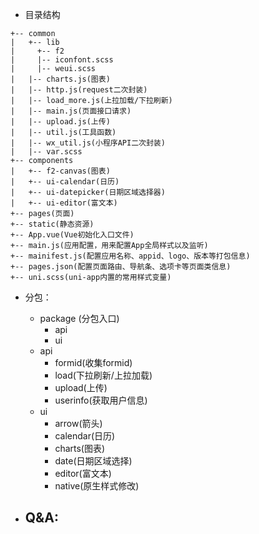 
- 目录结构

```
+-- common
|   +-- lib
|     +-- f2
|     |-- iconfont.scss
|     |-- weui.scss
|   |-- charts.js(图表)
|   |-- http.js(request二次封装)
|   |-- load_more.js(上拉加载/下拉刷新)
|   |-- main.js(页面接口请求)
|   |-- upload.js(上传)
|   |-- util.js(工具函数)
|   |-- wx_util.js(小程序API二次封装)
|   |-- var.scss
+-- components
|   +-- f2-canvas(图表)
|   +-- ui-calendar(日历)
|   +-- ui-datepicker(日期区域选择器)
|   +-- ui-editor(富文本)
+-- pages(页面)
+-- static(静态资源)
+-- App.vue(Vue初始化入口文件)
+-- main.js(应用配置，用来配置App全局样式以及监听)
+-- mainifest.js(配置应用名称、appid、logo、版本等打包信息)
+-- pages.json(配置页面路由、导航条、选项卡等页面类信息)
+-- uni.scss(uni-app内置的常用样式变量)
```

- 分包：
  - package (分包入口)
    - api
    - ui
  - api
    - formid(收集formid)
    - load(下拉刷新/上拉加载)
    - upload(上传)
    - userinfo(获取用户信息)
  - ui
    - arrow(箭头)
    - calendar(日历)
    - charts(图表)
    - date(日期区域选择)
    - editor(富文本)
    - native(原生样式修改)


- Q&A:
  - 
